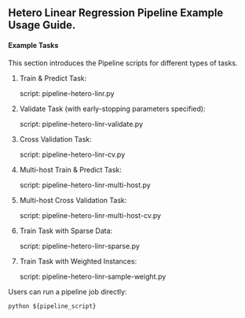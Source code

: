 ## Hetero Linear Regression Pipeline Example Usage Guide.

#### Example Tasks

This section introduces the Pipeline scripts for different types of tasks.

1. Train & Predict Task:

    script: pipeline-hetero-linr.py

2. Validate Task (with early-stopping parameters specified):

    script: pipeline-hetero-linr-validate.py

3. Cross Validation Task:

    script: pipeline-hetero-linr-cv.py

4. Multi-host Train & Predict Task:

    script: pipeline-hetero-linr-multi-host.py

5. Multi-host Cross Validation Task:

    script: pipeline-hetero-linr-multi-host-cv.py

6. Train Task with Sparse Data:
    
    script: pipeline-hetero-linr-sparse.py

7. Train Task with Weighted Instances:
    
    script: pipeline-hetero-linr-sample-weight.py

Users can run a pipeline job directly:

    python ${pipeline_script}
